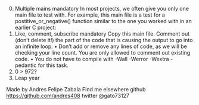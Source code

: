 0. Multiple mains mandatory 
In most projects, we often give you only one main file to test with. For example, this main file is a test for a postitive_or_negative() function similar to the one you worked with in an earlier C project:
1. Like, comment, subscribe mandatory 
Copy this main file. Comment out (don’t delete it!) the part of the code that is causing the output to go into an infinite loop.
    • Don’t add or remove any lines of code, as we will be checking your line count. You are only allowed to comment out existing code. 
    • You do not have to compile with -Wall -Werror -Wextra -pedantic for this task. 
2. 0 > 972?
3. Leap year

Made by Andres Felipe Zabala 
Find me elsewhere
github https://github.com/andres408 twitter @gato73127
